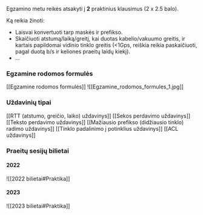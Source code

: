 Egzamino metu reikės atsakyti į **2** praktinius klausimus (2 x 2.5 balo).

Ką reikia žinoti:
- Laisvai konvertuoti tarp maskės ir prefikso.
- Skaičiuoti atstumą/laiką/greitį, kai duotas kabelio/vakuumo greitis, ir kartais papildomai  vidinio tinklo greitis (<1Gps, reiškia reikia paskaičiuoti, pagal duotą b/s ir keliones praeitų laidų kiekį).
- ...

### Egzamine rodomos formulės
[[Egzamine rodomos formulės]]
![[Egzamine_rodomos_formules_1.jpg]]

### Uždavinių tipai
[[RTT (atstumo, greičio, laiko) uždavinys]]
[[Sekos perdavimo uždavinys]]
[[Teksto perdavimo uždavinys]]
[[Mažiausio prefikso (didžiausio tinklo) radimo uždavinys]]
[[Tinklo padalinimo į potinklius uždavinys]]
[[ACL uždavinys]]

### Praeitų sesijų bilietai
#### 2022
![[2022 bilietai#Praktika]]

#### 2023
![[2023 bilietai#Praktika]]